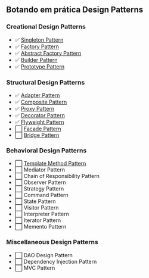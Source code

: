 ## Botando em prática Design Patterns
### Creational Design Patterns

- :white_check_mark: [Singleton Pattern](https://www.journaldev.com/1377/java-singleton-design-pattern-best-practices-examples)
- :white_check_mark: [Factory Pattern](https://www.journaldev.com/1392/factory-design-pattern-in-java)
- :white_check_mark: [Abstract Factory Pattern](https://www.journaldev.com/1418/abstract-factory-design-pattern-in-java)
- :white_check_mark: [Builder Pattern](https://www.journaldev.com/1425/builder-design-pattern-in-java)
- :white_check_mark: [Prototype Pattern](https://www.journaldev.com/1440/prototype-design-pattern-in-java)

### Structural Design Patterns
- :white_check_mark: [Adapter Pattern](https://www.journaldev.com/1487/adapter-design-pattern-java)
- :white_check_mark: [Composite Pattern](https://www.journaldev.com/1535/composite-design-pattern-in-java)
- :white_check_mark: [Proxy Pattern](https://www.journaldev.com/1572/proxy-design-pattern)
- :white_check_mark: [Decorator Pattern](https://www.journaldev.com/1540/decorator-design-pattern-in-java-example)
- :white_check_mark: [Flyweight Pattern](https://www.journaldev.com/1562/flyweight-design-pattern-java)
- :white_large_square: [Facade Pattern]()
- :white_large_square: [Bridge Pattern]()

### Behavioral Design Patterns
- :white_large_square: [Template Method Pattern]()
- :white_large_square: Mediator Pattern
- :white_large_square: Chain of Responsibility Pattern
- :white_large_square: Observer Pattern
- :white_large_square: Strategy Pattern
- :white_large_square: Command Pattern
- :white_large_square: State Pattern
- :white_large_square: Visitor Pattern
- :white_large_square: Interpreter Pattern
- :white_large_square: Iterator Pattern
- :white_large_square: Memento Pattern

### Miscellaneous Design Patterns
- :white_large_square: DAO Design Pattern
- :white_large_square: Dependency Injection Pattern
- :white_large_square: MVC Pattern
